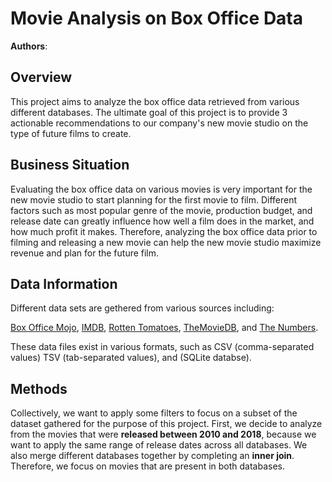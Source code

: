 # Movie Analysis on Box Office Data

**Authors**: 
## Overview

This project aims to analyze the box office data retrieved from various different databases. The ultimate goal of this project is to provide 3 actionable recommendations to our company's new movie studio on the type of future films to create.

## Business Situation

Evaluating the box office data on various movies is very important for the new movie studio to start planning for the first movie to film. Different factors such as most popular genre of the movie, production budget, and release date can greatly influence how well a film does in the market, and how much profit it makes. Therefore, analyzing the box office data prior to filming and releasing a new movie can help the new movie studio maximize revenue and plan for the future film. 

## Data Information

Different data sets are gethered from various sources including:

[Box Office Mojo](https://www.boxofficemojo.com/), [IMDB](https://www.imdb.com/), [Rotten Tomatoes](https://www.rottentomatoes.com/), [TheMovieDB](https://www.themoviedb.org/), and [The Numbers](https://www.the-numbers.com/).

These data files exist in various formats, such as CSV (comma-separated values) TSV (tab-separated values), and (SQLite databse).

## Methods

Collectively, we want to apply some filters to focus on a subset of the dataset gathered for the purpose of this project. First, we decide to analyze from the movies that were **released between 2010 and 2018**, because we want to apply the same range of release dates across all databases. We also merge different databases together by completing an **inner join**. Therefore, we focus on movies that are present in both databases.